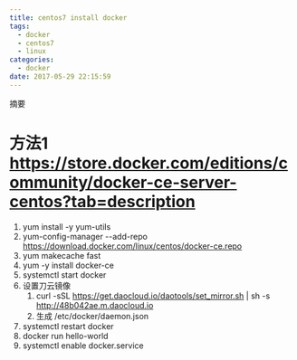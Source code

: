 ```yaml
---
title: centos7 install docker
tags:
  - docker
  - centos7
  - linux
categories:
  - docker
date: 2017-05-29 22:15:59
---
```

摘要
<!--more-->

# 方法1 https://store.docker.com/editions/community/docker-ce-server-centos?tab=description

1. yum install -y yum-utils
2. yum-config-manager --add-repo https://download.docker.com/linux/centos/docker-ce.repo
3. yum makecache fast
4. yum -y install docker-ce
5. systemctl start docker
7. 设置刀云镜像
	1. curl -sSL https://get.daocloud.io/daotools/set_mirror.sh | sh -s http://48b042ae.m.daocloud.io
	2. 生成 /etc/docker/daemon.json
5. systemctl restart docker
6. docker run hello-world
8. systemctl enable docker.service





